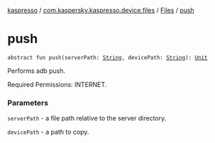 [kaspresso](../../index.md) / [com.kaspersky.kaspresso.device.files](../index.md) / [Files](index.md) / [push](./push.md)

# push

`abstract fun push(serverPath: `[`String`](https://kotlinlang.org/api/latest/jvm/stdlib/kotlin/-string/index.html)`, devicePath: `[`String`](https://kotlinlang.org/api/latest/jvm/stdlib/kotlin/-string/index.html)`): `[`Unit`](https://kotlinlang.org/api/latest/jvm/stdlib/kotlin/-unit/index.html)

Performs adb push.

Required Permissions: INTERNET.

### Parameters

`serverPath` - a file path relative to the server directory.

`devicePath` - a path to copy.